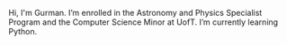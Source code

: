 Hi, I'm Gurman. I’m enrolled in the Astronomy and Physics Specialist Program and the Computer Science Minor at UofT. I’m currently learning Python.

